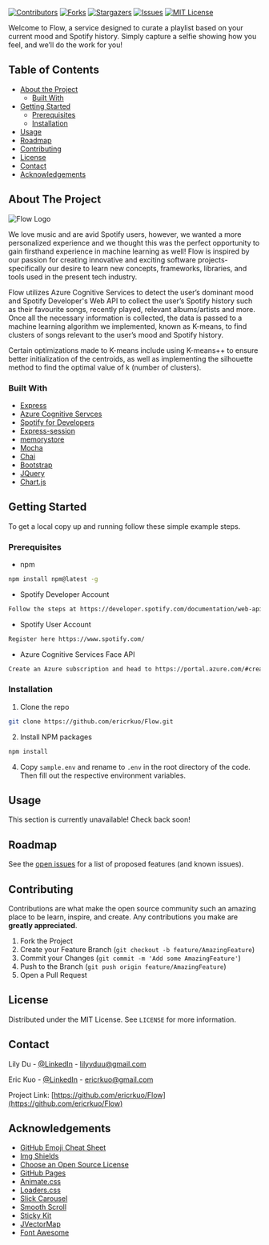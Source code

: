<!--
*** Thanks for checking out this README Template. If you have a suggestion that would
*** make this better, please fork the repo and create a pull request or simply open
*** an issue with the tag "enhancement".
*** Thanks again! Now go create something AMAZING! :D
-->





<!-- PROJECT SHIELDS -->
<!--
*** I'm using markdown "reference style" links for readability.
*** Reference links are enclosed in brackets [ ] instead of parentheses ( ).
*** See the bottom of this document for the declaration of the reference variables
*** for contributors-url, forks-url, etc. This is an optional, concise syntax you may use.
*** https://www.markdownguide.org/basic-syntax/#reference-style-links
-->
[![Contributors][contributors-shield]][contributors-url]
[![Forks][forks-shield]][forks-url]
[![Stargazers][stars-shield]][stars-url]
[![Issues][issues-shield]][issues-url]
[![MIT License][license-shield]][license-url]


Welcome to Flow, a service designed to curate a playlist based on your current mood and Spotify history. Simply capture a selfie showing how you feel, and we’ll do the work for you!

<!-- TABLE OF CONTENTS -->
## Table of Contents

* [About the Project](#about-the-project)
  * [Built With](#built-with)
* [Getting Started](#getting-started)
  * [Prerequisites](#prerequisites)
  * [Installation](#installation)
* [Usage](#usage)
* [Roadmap](#roadmap)
* [Contributing](#contributing)
* [License](#license)
* [Contact](#contact)
* [Acknowledgements](#acknowledgements)


<!-- ABOUT THE PROJECT -->
## About The Project

![Flow Logo][product-screenshot]

We love music and are avid Spotify users, however, we wanted a more personalized experience and we thought this was the perfect opportunity to gain firsthand experience in machine learning as well! Flow is inspired by our passion for creating innovative and exciting software projects- specifically our desire to learn new concepts, frameworks, libraries, and tools used in the present tech industry. 

Flow utilizes Azure Cognitive Services to detect the user’s dominant mood and Spotify Developer's Web API to collect the user’s Spotify history such as their favourite songs, recently played, relevant albums/artists and more. Once all the necessary information is collected, the data is passed to a machine learning algorithm we implemented, known as K-means, to find clusters of songs relevant to the user’s mood and Spotify history.

Certain optimizations made to K-means include using K-means++ to ensure better initialization of the centroids, as well as implementing the silhouette method to find the optimal value of k (number of clusters).




### Built With

* [Express](https://expressjs.com/)
* [Azure Cognitive Servces](https://docs.microsoft.com/en-us/azure/cognitive-services/)
* [Spotify for Developers](https://developer.spotify.com/documentation/web-api/)
* [Express-session](https://github.com/expressjs/session)
* [memorystore](https://github.com/roccomuso/memorystore)
* [Mocha](https://mochajs.org/)
* [Chai](https://www.chaijs.com/)
* [Bootstrap](https://getbootstrap.com)
* [JQuery](https://jquery.com)
* [Chart.js](https://www.chartjs.org/)

<!-- GETTING STARTED -->
## Getting Started

To get a local copy up and running follow these simple example steps.

### Prerequisites

* npm
```sh
npm install npm@latest -g
```

* Spotify Developer Account
```sh
Follow the steps at https://developer.spotify.com/documentation/web-api/quick-start/
```

* Spotify User Account
```sh
Register here https://www.spotify.com/
```

* Azure Cognitive Services Face API
```sh
Create an Azure subscription and head to https://portal.azure.com/#create/Microsoft.CognitiveServicesFace in the Azure Portal to get your key and endpoint
```

### Installation

1. Clone the repo
```sh
git clone https://github.com/ericrkuo/Flow.git
```
2. Install NPM packages
```sh
npm install
```
4. Copy `sample.env` and rename to `.env` in the root directory of the code. Then fill out the respective environment variables.


<!-- USAGE EXAMPLES -->
## Usage

This section is currently unavailable! Check back soon! 


<!-- ROADMAP -->
## Roadmap

See the [open issues](https://github.com/ericrkuo/Flow/issues) for a list of proposed features (and known issues).



<!-- CONTRIBUTING -->
## Contributing

Contributions are what make the open source community such an amazing place to be learn, inspire, and create. Any contributions you make are **greatly appreciated**.

1. Fork the Project
2. Create your Feature Branch (`git checkout -b feature/AmazingFeature`)
3. Commit your Changes (`git commit -m 'Add some AmazingFeature'`)
4. Push to the Branch (`git push origin feature/AmazingFeature`)
5. Open a Pull Request



<!-- LICENSE -->
## License

Distributed under the MIT License. See `LICENSE` for more information.



<!-- CONTACT -->
## Contact

Lily Du - [@LinkedIn](https://www.linkedin.com/in/lilyydu) - lilyyduu@gmail.com

Eric Kuo - [@LinkedIn](https://www.linkedin.com/in/eric-k-1198b6192/) - ericrkuo@gmail.com

Project Link: [https://github.com/ericrkuo/Flow](https://github.com/ericrkuo/Flow)



<!-- ACKNOWLEDGEMENTS -->
## Acknowledgements
* [GitHub Emoji Cheat Sheet](https://www.webpagefx.com/tools/emoji-cheat-sheet)
* [Img Shields](https://shields.io)
* [Choose an Open Source License](https://choosealicense.com)
* [GitHub Pages](https://pages.github.com)
* [Animate.css](https://daneden.github.io/animate.css)
* [Loaders.css](https://connoratherton.com/loaders)
* [Slick Carousel](https://kenwheeler.github.io/slick)
* [Smooth Scroll](https://github.com/cferdinandi/smooth-scroll)
* [Sticky Kit](http://leafo.net/sticky-kit)
* [JVectorMap](http://jvectormap.com)
* [Font Awesome](https://fontawesome.com)





<!-- MARKDOWN LINKS & IMAGES -->
<!-- https://www.markdownguide.org/basic-syntax/#reference-style-links -->
[contributors-shield]: https://img.shields.io/github/contributors/ericrkuo/Flow.svg?style=flat-square
[contributors-url]: https://github.com/ericrkuo/Flow/graphs/contributors
[forks-shield]: https://img.shields.io/github/forks/ericrkuo/Flow.svg?style=flat-square
[forks-url]: https://github.com/ericrkuo/Flow/network/members
[stars-shield]: https://img.shields.io/github/stars/ericrkuo/Flow.svg?style=flat-square
[stars-url]: https://github.com/ericrkuo/Flow/stargazers
[issues-shield]: https://img.shields.io/github/issues/ericrkuo/Flow?style=flat-square
[issues-url]: https://github.com/ericrkuo/Flow/issues
[license-shield]: https://img.shields.io/github/license/ericrkuo/Flow?style=flat-square
[license-url]: https://github.com/ericrkuo/Flow/blob/master/LICENSE
[product-screenshot]: https://user-images.githubusercontent.com/54044854/92350204-1d3fd900-f08d-11ea-92e5-05371bf51032.png
